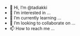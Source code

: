 - 👋 Hi, I’m @tadiakki
- 👀 I’m interested in ...
- 🌱 I’m currently learning ...
- 💞️ I’m looking to collaborate on ...
- 📫 How to reach me ...

<!---
tadiakki/tadiakki is a ✨ special ✨ repository because its `README.md` (this file) appears on your GitHub profile.
You can click the Preview link to take a look at your changes.
--->
